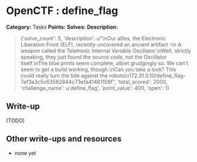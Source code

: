 # OpenCTF : define_flag

**Category:** Tasks
**Points:** 
**Solves:** 
**Description:**

> {'solve_count': 5, 'description': u"\nOur allies, the Electronic Liberation Front (ELF), recently uncovered an ancient artifact -\n  A weapon called the Teletronic Internal Variable Oscillator.\nWell, strictly speaking, they just found the source code, not the Oscillator itself.\nThe blue prints seem complete, albiet grudgingly so. We can't seem to get a build working, though.\nCan you take a look? This could really turn the tide against the robots\n172.31.0.10/define_flag-7af3a3c5c63582844c73efa41461108f", 'total_scored': 2000, 'challenge_name': u'define_flag', 'point_value': 400, 'open': 1}

## Write-up

(TODO)

## Other write-ups and resources

* none yet
